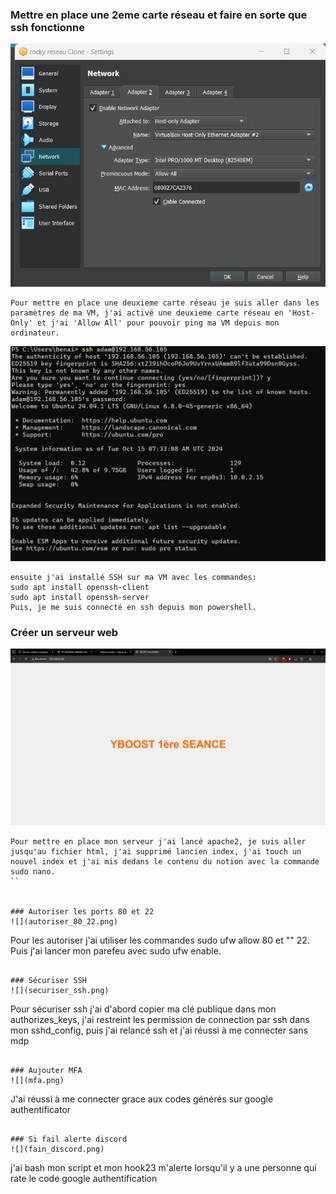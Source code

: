 ### Mettre en place une 2eme carte réseau et faire en sorte que ssh fonctionne

![](2_carte_reseau.png)
```
Pour mettre en place une deuxieme carte réseau je suis aller dans les paramètres de ma VM, j'ai activé une deuxieme carte réseau en 'Host-Only' et j'ai 'Allow All' pour pouvoir ping ma VM depuis mon ordinateur.
```

![](ssh_fonctionne.png)
```
ensuite j'ai installé SSH sur ma VM avec les commandes:
sudo apt install openssh-client
sudo apt install openssh-server
Puis, je me suis connecté en ssh depuis mon powershell.
```

### Créer un serveur web
![](serveur_web.png)
```
Pour mettre en place mon serveur j'ai lancé apache2, je suis aller jusqu'au fichier html, j'ai supprimé lancien index, j'ai touch un nouvel index et j'ai mis dedans le contenu du notion avec la commande sudo nano.
``


### Autoriser les ports 80 et 22
![](autoriser_80_22.png)
```` 
Pour les autoriser j'ai utiliser les commandes sudo ufw allow 80 et  "" 22. Puis j'ai lancer mon parefeu avec sudo ufw enable.
```

### Sécuriser SSH
![](securiser_ssh.png)
```
Pour sécuriser ssh j'ai d'abord copier ma clé publique dans mon authorizes_keys, j'ai restreint les permission de connection par ssh dans mon sshd_config, puis j'ai relancé ssh et j'ai réussi à me connecter sans mdp
```

### Aujouter MFA
![](mfa.png)
```
J'ai réussi à me connecter grace aux codes générés sur google authentificator
```

### Si fail alerte discord
![](fain_discord.png)
```
j'ai bash mon script et mon hook23 m'alerte lorsqu'il y a une personne qui rate le code google authentification
```